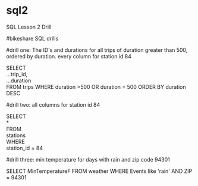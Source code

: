 # sql2
SQL Lesson 2 Drill

#bikeshare SQL drills 

#drill one: The ID's and durations for all trips of duration greater than 500, ordered by duration. every column for station id 84

SELECT\
...trip_id,\
...duration\
FROM
    trips
WHERE
    duration >500 OR 
	duration = 500
ORDER BY duration DESC

#drill two: all columns for station id 84

SELECT  
    *  
FROM  
    stations  
WHERE  
    station_id = 84  

#drill three: min temperature for days with rain and zip code 94301

SELECT 
     MinTemperatureF
FROM 
    weather
WHERE 
    Events like 'rain' AND 
	ZIP = 94301

